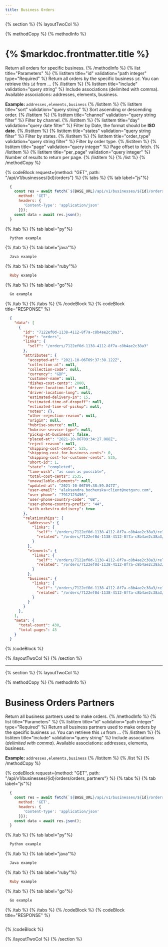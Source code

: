 ```yaml
---
title: Business Orders
---
```

{% section %}
{% layoutTwoCol %}

{% methodCopy %}
{% methodInfo %}
  # {% $markdoc.frontmatter.title %}
  Return all orders for specific business.
{% /methodInfo %}
{% list title="Parameters" %}
  {% listitem title="id" validation="path integer" type="Required" %}
  Return all orders by the specific business `id`. You can retrieve this `id` from ...
  {% /listitem %}
  {% listitem title="include" validation="query string" %}
  Include associations (delimited with comma). Available associations: addresses, elements, business.

  **Example:** `addresses,elements,business`
  {% /listitem %}
  {% listitem title="sort" validation="query string" %}
  Sort ascending or descending order.
  {% /listitem %}
  {% listitem title="channel" validation="query string filter" %}
  Filter by channel.
  {% /listitem %}
  {% listitem title="day" validation="query date filter" %}
  Filter by Date, the format should be **ISO date**. 
  {% /listitem %}
  {% listitem title="states" validation="query string filter" %}
  Filter by states.
  {% /listitem %}
  {% listitem title="order_type" validation="query string filter" %}
  Filter by order type.
  {% /listitem %}
  {% listitem title="page" validation="query integer" %}
  Page offset to fetch.
  {% /listitem %}
  {% listitem title="per_page" validation="query integer" %}
  Number of results to return per page.
  {% /listitem %}
{% /list %}
{% /methodCopy %}

{% codeBlock request={method: "GET", path: "/api/v1/businesses/{id}/orders"} %}
{% tabs %}
  {% tab label="js"%}
  ```js
    {
      const res = await fetch(`${BASE_URL}/api/v1/businesses/${id}/orders`, {
        method: 'GET',
        headers: {
          'Content-Type': 'application/json'
        }});
      const data = await res.json();
    }
  ```
  {% /tab %}
  {% tab label="py"%}
  ```py
    Python example
  ```
  {% /tab %}
  {% tab label="java"%}
  ```java
    Java example
  ```
  {% /tab %}
  {% tab label="ruby"%}
  ```ruby
    Ruby example
  ```
  {% /tab %}
  {% tab label="go"%}
  ```go
    Go example
  ```
  {% /tab %}
{% /tabs %}
{% /codeBlock %}
{% codeBlock title="RESPONSE" %}
  ```json
    {
      "data": [
        {
          "id": "7122ef0d-1138-4112-8f7a-c8b4ae2c38a3",
          "type": "orders",
          "links": {
            "self": "/orders/7122ef0d-1138-4112-8f7a-c8b4ae2c38a3"
          },
          "attributes": {
            "accepted-at": "2021-10-06T09:37:38.122Z",
            "collection-at": null,
            "collection-code": null,
            "currency": "GBP",
            "customer-name": null,
            "dishes-cost-cents": 2000,
            "driver-location-lat": null,
            "driver-location-long": null,
            "estimated-delivery-in": 15,
            "estimated-time-of-dropoff": null,
            "estimated-time-of-pickup": null,
            "notes": {},
            "other-rejection-reason": null,
            "origin": null,
            "hubrise-source": null,
            "hubrise-service-type": null,
            "pickup-at-business": false,
            "placed-at": "2021-10-06T09:34:27.088Z",
            "reject-reason": null,
            "shipping-cost-cents": 535,
            "shipping-cost-for-business-cents": 0,
            "shipping-cost-for-customer-cents": 535,
            "short-id": 1,
            "state": "completed",
            "time-wish": "as soon as possible",
            "total-cost-cents": 2535,
            "unavailable-elements": null,
            "updated-at": "2021-10-06T09:38:59.847Z",
            "user-email": "aleksandra.bochenska+client@netguru.com",
            "user-phone": "7912123456",
            "user-phone-country-code": "GB",
            "user-phone-country-prefix": "44",
            "with-orkestro-delivery": true
          },
          "relationships": {
            "addresses": {
              "links": {
                "self": "/orders/7122ef0d-1138-4112-8f7a-c8b4ae2c38a3/relationships/addresses",
                "related": "/orders/7122ef0d-1138-4112-8f7a-c8b4ae2c38a3/addresses"
              }
            },
            "elements": {
              "links": {
                "self": "/orders/7122ef0d-1138-4112-8f7a-c8b4ae2c38a3/relationships/elements",
                "related": "/orders/7122ef0d-1138-4112-8f7a-c8b4ae2c38a3/elements"
              }
            },
            "business": {
              "links": {
                "self": "/orders/7122ef0d-1138-4112-8f7a-c8b4ae2c38a3/relationships/business",
                "related": "/orders/7122ef0d-1138-4112-8f7a-c8b4ae2c38a3/business"
              }
            }
          }
        },
      ],
      "meta": {
        "total-count": 430,
        "total-pages": 43
      }
    }
  ```
{% /codeBlock %}  

{% /layoutTwoCol %}
{% /section %}

- - -

{% section %}
{% layoutTwoCol %}

{% methodCopy %}
{% methodInfo %}
  # Business Orders Partners
  Return all business partners used to make orders.
{% /methodInfo %}
{% list title="Parameters" %}
  {% listitem title="id" validation="path integer" type="Required" %}
  Return all business partners used to make orders by the specific business `id`. You can retrieve this `id` from ...
  {% /listitem %}
  {% listitem title="include" validation="query string" %}
  Include associations (*delimited with comma*). Available associations: addresses, elements, business.

  **Example:** `addresses,elements,business`
  {% /listitem %}
{% /list %}
{% /methodCopy %}

{% codeBlock request={method: "GET", path: "/api/v1/businesses/{id}/orders/orders_partners"} %}
{% tabs %}
  {% tab label="js"%}
  ```js
    {
      const res = await fetch(`${BASE_URL}/api/v1/businesses/${id}/orders/orders_partners`, {
        method: 'GET',
        headers: {
          'Content-Type': 'application/json'
        }});
      const data = await res.json();
    }
  ```
  {% /tab %}
  {% tab label="py"%}
  ```py
    Python example
  ```
  {% /tab %}
  {% tab label="java"%}
  ```java
    Java example
  ```
  {% /tab %}
  {% tab label="ruby"%}
  ```ruby
    Ruby example
  ```
  {% /tab %}
  {% tab label="go"%}
  ```go
    Go example
  ```
  {% /tab %}
{% /tabs %}
{% /codeBlock %}
{% codeBlock title="RESPONSE" %}
  ```json
  ```
{% /codeBlock %}  

{% /layoutTwoCol %}
{% /section %}